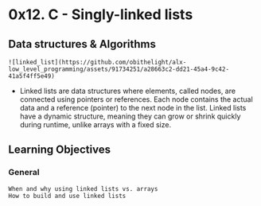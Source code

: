 # 0x12. C - Singly-linked lists

##  Data structures & Algorithms

	![linked_list](https://github.com/obithelight/alx-low_level_programming/assets/91734251/a28663c2-dd21-45a4-9c42-41a5f4ff5e49)


- Linked lists are data structures where elements, called nodes, are connected using pointers or references. Each node contains the actual data and a reference (pointer) to the next node in the list. Linked lists have a dynamic structure, meaning they can grow or shrink quickly during runtime, unlike arrays with a fixed size.

## Learning Objectives

### General
	When and why using linked lists vs. arrays
	How to build and use linked lists
